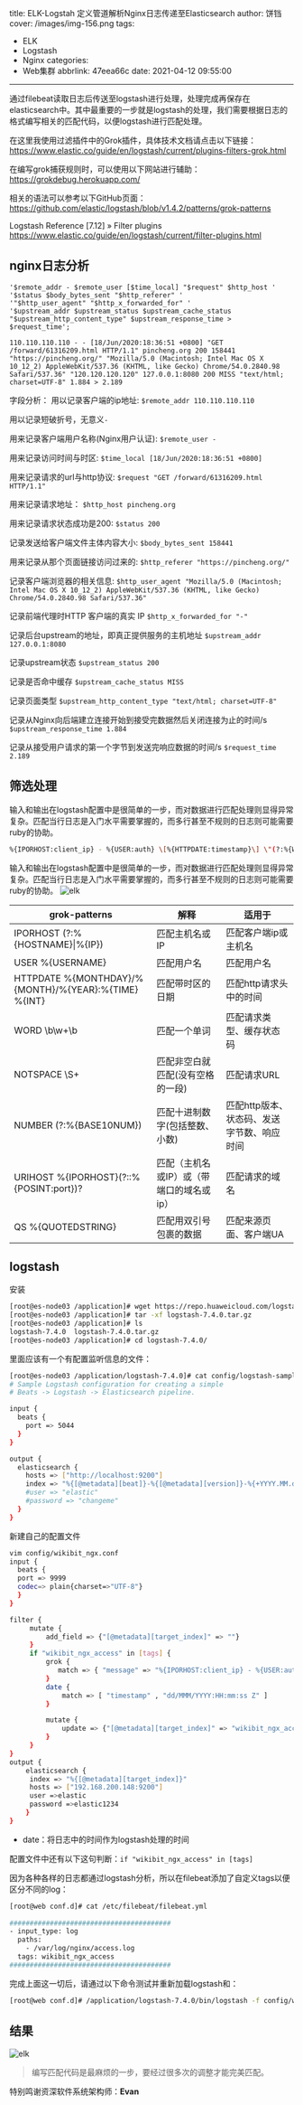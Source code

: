 title: ELK-Logstah 定义管道解析Nginx日志传递至Elasticsearch
author: 饼铛
cover: /images/img-156.png
tags:
  - ELK
  - Logstash
  - Nginx
categories:
  - Web集群
abbrlink: 47eea66c
date: 2021-04-12 09:55:00
---
通过filebeat读取日志后传送至logstash进行处理，处理完成再保存在elasticsearch中。其中最重要的一步就是logstash的处理，我们需要根据日志的格式编写相关的匹配代码，以便logstash进行匹配处理。

在这里我使用过滤插件中的Grok插件，具体技术文档请点击以下链接：
https://www.elastic.co/guide/en/logstash/current/plugins-filters-grok.html

在编写grok捕获规则时，可以使用以下网站进行辅助：
https://grokdebug.herokuapp.com/

相关的语法可以参考以下GitHub页面：
https://github.com/elastic/logstash/blob/v1.4.2/patterns/grok-patterns

Logstash Reference [7.12] » Filter plugins 
https://www.elastic.co/guide/en/logstash/current/filter-plugins.html

## nginx日志分析

```日志配置
'$remote_addr - $remote_user [$time_local] "$request" $http_host ' 
'$status $body_bytes_sent "$http_referer" '
'"$http_user_agent" "$http_x_forwarded_for" '
'$upstream_addr $upstream_status $upstream_cache_status "$upstream_http_content_type" $upstream_response_time > $request_time';
```


```nginxlog
110.110.110.110 - - [18/Jun/2020:18:36:51 +0800] "GET /forward/61316209.html HTTP/1.1" pincheng.org 200 158441 "https://pincheng.org/" "Mozilla/5.0 (Macintosh; Intel Mac OS X 10_12_2) AppleWebKit/537.36 (KHTML, like Gecko) Chrome/54.0.2840.98 Safari/537.36" "120.120.120.120" 127.0.0.1:8080 200 MISS "text/html; charset=UTF-8" 1.884 > 2.189
```

字段分析：
用以记录客户端的ip地址:
`$remote_addr 110.110.110.110`

用以记录短破折号，无意义`-`

用来记录客户端用户名称(Nginx用户认证):
`$remote_user -`

用来记录访问时间与时区:
`$time_local [18/Jun/2020:18:36:51 +0800]`

用来记录请求的url与http协议:
`$request "GET /forward/61316209.html  HTTP/1.1"`

用来记录请求地址：
`$http_host pincheng.org`

用来记录请求状态成功是200:
`$status 200`

记录发送给客户端文件主体内容大小:
`$body_bytes_sent 158441`

用来记录从那个页面链接访问过来的:
`$http_referer "https://pincheng.org/"`

记录客户端浏览器的相关信息:
`$http_user_agent "Mozilla/5.0 (Macintosh; Intel Mac OS X 10_12_2) AppleWebKit/537.36 (KHTML, like Gecko) Chrome/54.0.2840.98 Safari/537.36"`

记录前端代理时HTTP 客户端的真实 IP
`$http_x_forwarded_for "-"`

记录后台upstream的地址，即真正提供服务的主机地址
`$upstream_addr 127.0.0.1:8080`

记录upstream状态
`$upstream_status 200`

记录是否命中缓存
`$upstream_cache_status MISS`

记录页面类型
`$upstream_http_content_type "text/html; charset=UTF-8"`

记录从Nginx向后端建立连接开始到接受完数据然后关闭连接为止的时间/s
`$upstream_response_time 1.884`

记录从接受用户请求的第一个字节到发送完响应数据的时间/s
`$request_time 2.189`



## 筛选处理

输入和输出在logstash配置中是很简单的一步，而对数据进行匹配处理则显得异常复杂。匹配当行日志是入门水平需要掌握的，而多行甚至不规则的日志则可能需要ruby的协助。

```bash
%{IPORHOST:client_ip} - %{USER:auth} \[%{HTTPDATE:timestamp}\] \"(?:%{WORD:verb} %{NOTSPACE:request}(?: HTTP/%{NUMBER:http_version})?|-)\" (%{IPORHOST:domain}|%{URIHOST:domain}|-) %{NUMBER:response} %{NUMBER:bytes} %{QS:referrer} %{QS:agent} \"(%{IP:x_forword}|%{GREEDYDATA:x_forword})\" (\[|)(%{URIHOST:upstream_host}|%{NOTSPACE:upstream_host}|-)(\]|) %{NUMBER:upstream_host_status} (%{WORD:upstream_cache_status}|-) %{QS:upstream_content_type} (%{NUMBER:upstream_response_time}|-) > %{NUMBER:request_time}
```

输入和输出在logstash配置中是很简单的一步，而对数据进行匹配处理则显得异常复杂。匹配当行日志是入门水平需要掌握的，而多行甚至不规则的日志则可能需要ruby的协助。
![elk](/images/pasted-26.png)


| grok-patterns                                        | 解释                                     | 适用于                                     |
| ---------------------------------------------------- | ---------------------------------------- | ------------------------------------------ |
| IPORHOST (?:%{HOSTNAME}&#124;%{IP})                  | 匹配主机名或IP                           | 匹配客户端ip或主机名                       |
| USER %{USERNAME}                                     | 匹配用户名                               | 匹配用户名                                 |
| HTTPDATE %{MONTHDAY}/%{MONTH}/%{YEAR}:%{TIME} %{INT} | 匹配带时区的日期                         | 匹配http请求头中的时间                     |
| WORD \b\w+\b                                         | 匹配一个单词                             | 匹配请求类型、缓存状态码                   |
| NOTSPACE \S+                                         | 匹配非空白就匹配(没有空格的一段)         | 匹配请求URL                                |
| NUMBER (?:%{BASE10NUM})                              | 匹配十进制数字(包括整数、小数)           | 匹配http版本、状态码、发送字节数、响应时间 |
| URIHOST %{IPORHOST}(?::%{POSINT:port})?              | 匹配（主机名或IP）或（带端口的域名或ip） | 匹配请求的域名                             |
| QS %{QUOTEDSTRING}                                   | 匹配用双引号包裹的数据                   | 匹配来源页面、客户端UA                     |

## logstash

安装

```bash
[root@es-node03 /application]# wget https://repo.huaweicloud.com/logstash/7.4.0/logstash-7.4.0.tar.gz
[root@es-node03 /application]# tar -xf logstash-7.4.0.tar.gz 
[root@es-node03 /application]# ls
logstash-7.4.0  logstash-7.4.0.tar.gz
[root@es-node03 /application]# cd logstash-7.4.0/
```

里面应该有一个有配置监听信息的文件：

```bash
[root@es-node03 /application/logstash-7.4.0]# cat config/logstash-sample.conf 
# Sample Logstash configuration for creating a simple
# Beats -> Logstash -> Elasticsearch pipeline.

input {
  beats {
    port => 5044
  }
}

output {
  elasticsearch {
    hosts => ["http://localhost:9200"]
    index => "%{[@metadata][beat]}-%{[@metadata][version]}-%{+YYYY.MM.dd}"
    #user => "elastic"
    #password => "changeme"
  }
}
```



新建自己的配置文件

```bash
vim config/wikibit_ngx.conf
input {
  beats {
  port => 9999
  codec=> plain{charset=>"UTF-8"}
  }
}

filter {
     mutate {
         add_field => {"[@metadata][target_index]" => ""}
     }
     if "wikibit_ngx_access" in [tags] {
         grok {
            match => { "message" => "%{IPORHOST:client_ip} - %{USER:auth} \[%{HTTPDATE:timestamp}\] \"(?:%{WORD:verb} %{NOTSPACE:request}(?: HTTP/%{NUMBER:http_version})?|-)\" (%{IPORHOST:domain}|%{URIHOST:domain}|-) %{NUMBER:response} %{NUMBER:bytes} %{QS:referrer} %{QS:agent} \"(%{IP:x_forword}|%{GREEDYDATA:x_forword})\" (\[|)(%{URIHOST:upstream_host}|%{NOTSPACE:upstream_host}|-)(\]|) %{NUMBER:upstream_host_status} (%{WORD:upstream_cache_status}|-) %{QS:upstream_content_type} (%{NUMBER:upstream_response_time}|-) > %{NUMBER:request_time}" }
         }
         date {
             match => [ "timestamp" , "dd/MMM/YYYY:HH:mm:ss Z" ]
         }

         mutate {
             update => {"[@metadata][target_index]" => "wikibit_ngx_access-%{+YYYY.MM}"}
         }
     }
}
output {
    elasticsearch {
     index => "%{[@metadata][target_index]}"
     hosts => ["192.168.200.148:9200"]
     user =>elastic
     password =>elastic1234
    }
}
```

- date：将日志中的时间作为logstash处理的时间

配置文件中还有以下这句判断：`if "wikibit_ngx_access" in [tags]`

因为各种各样的日志都通过logstash分析，所以在filebeat添加了自定义tags以便区分不同的log：

```bash
[root@web conf.d]# cat /etc/filebeat/filebeat.yml
 
########################################
- input_type: log
  paths:
    - /var/log/nginx/access.log
  tags: wikibit_ngx_access
########################################
```

完成上面这一切后，请通过以下命令测试并重新加载logstash和：

```bash
[root@web conf.d]# /application/logstash-7.4.0/bin/logstash -f config/wikibit_ngx.conf
```

## 结果

![elk](/images/pasted-27.png)

> 编写匹配代码是最麻烦的一步，要经过很多次的调整才能完美匹配。


特别鸣谢资深软件系统架构师：**Evan**